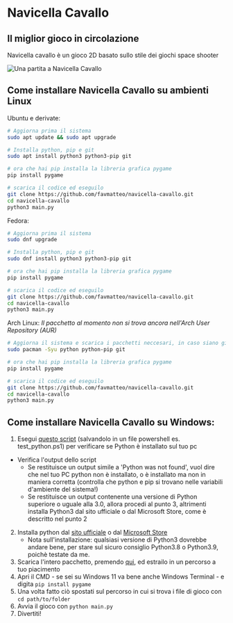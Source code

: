 # Navicella Cavallo
## Il miglior gioco in circolazione
Navicella cavallo è un gioco 2D basato sullo stile dei giochi space shooter

![Una partita a Navicella Cavallo](https://i.imgur.com/TFerhsL.png)

## Come installare Navicella Cavallo su ambienti Linux

Ubuntu e derivate:

```sh
# Aggiorna prima il sistema
sudo apt update && sudo apt upgrade

# Installa python, pip e git
sudo apt install python3 python3-pip git

# ora che hai pip installa la libreria grafica pygame
pip install pygame

# scarica il codice ed eseguilo
git clone https://github.com/favmatteo/navicella-cavallo.git
cd navicella-cavallo
python3 main.py
```

Fedora:

```sh
# Aggiorna prima il sistema
sudo dnf upgrade

# Installa python, pip e git
sudo dnf install python3 python3-pip git

# ora che hai pip installa la libreria grafica pygame
pip install pygame

# scarica il codice ed eseguilo
git clone https://github.com/favmatteo/navicella-cavallo.git
cd navicella-cavallo
python3 main.py
```

Arch Linux:
_Il pacchetto al momento non si trova ancora nell'Arch User Repository (AUR)_

```sh
# Aggiorna il sistema e scarica i pacchetti neccesari, in caso siano già presenti puoi reinstallarli 
sudo pacman -Syu python python-pip git

# ora che hai pip installa la libreria grafica pygame
pip install pygame

# scarica il codice ed eseguilo
git clone https://github.com/favmatteo/navicella-cavallo.git
cd navicella-cavallo
python3 main.py
```

## Come installare Navicella Cavallo su Windows:
1. Esegui [questo script](https://pastebin.com/bLYxq1HT) (salvandolo in un file powershell es. test_python.ps1) per verificare se Python è installato sul tuo pc
  - Verifica l'output dello script
    - Se restituisce un output simile a 'Python was not found', vuol dire che nel tuo PC
      python non è installato, o è installato ma non in maniera corretta (controlla che python e pip si trovano nelle variabili
      d'ambiente del sistema!)
    - Se restituisce un output contenente una versione di Python superiore o uguale alla 3.0, allora procedi al punto 3, altrimenti
      installa Python3 dal sito ufficiale o dal Microsoft Store, come è descritto nel punto 2
2. Installa python dal [sito ufficiale](https://www.python.org/) o dal [Microsoft Store](https://www.microsoft.com/en-us/p/python-39/9p7qfqmjrfp7#activetab=pivot:overviewtab)
   - Nota sull'installazione: qualsiasi versione di Python3 dovrebbe andare bene, per stare sul sicuro consiglio Python3.8 o Python3.9, poichè testate da me.
3. Scarica l'intero pacchetto, premendo [qui](https://github.com/favmatteo/navicella-cavallo/archive/refs/heads/main.zip), ed estrailo in un percorso a tuo piacimento
4. Apri il CMD - se sei su Windows 11 va bene anche Windows Terminal - e digita ``` pip install pygame ```
5. Una volta fatto ciò spostati sul percorso in cui si trova i file di gioco con ``` cd path/to/folder ```
6. Avvia il gioco con ```python main.py ```
7. Divertiti!
